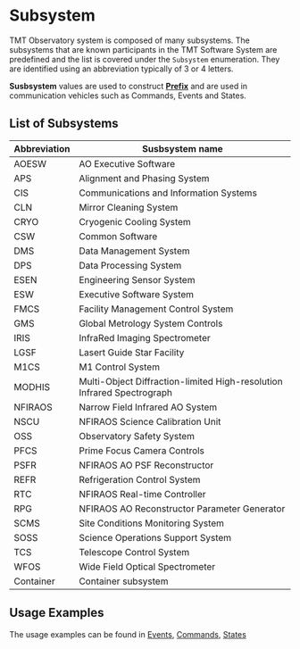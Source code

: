 # Subsystem

TMT Observatory system is composed of many subsystems. The subsystems that are known participants in the TMT Software System are predefined and the list is covered under the `Subsystem` enumeration.
They are identified using an abbreviation typically of 3 or 4 letters.

**Susbsystem** values are used to construct **[Prefix](commands.html#Prefix)** and are used in communication vehicles such as Commands, Events and States.

## List of Subsystems

| Abbreviation  | Susbsystem name             |
| ------------- | ---------------------------   |
|  AOESW        | AO Executive Software |
|  APS          | Alignment and Phasing System |
|  CIS          | Communications and Information Systems |
|  CLN          | Mirror Cleaning System |
|  CRYO         | Cryogenic Cooling System |
|  CSW          | Common Software |
|  DMS          | Data Management System |
|  DPS          | Data Processing System |
|  ESEN         | Engineering Sensor System |
|  ESW          | Executive Software System |
|  FMCS         | Facility Management Control System |
|  GMS          | Global Metrology System Controls |
|  IRIS         | InfraRed Imaging Spectrometer |
|  LGSF         | Lasert Guide Star Facility |
|  M1CS         | M1 Control System |
|  MODHIS       | Multi-Object Diffraction-limited High-resolution Infrared Spectrograph |
|  NFIRAOS      | Narrow Field Infrared AO System |
|  NSCU         | NFIRAOS Science Calibration Unit |
|  OSS          | Observatory Safety System |
|  PFCS         | Prime Focus Camera Controls |
|  PSFR         | NFIRAOS AO PSF Reconstructor |
|  REFR         | Refrigeration Control System |
|  RTC          | NFIRAOS Real-time Controller |
|  RPG          | NFIRAOS AO Reconstructor Parameter Generator |
|  SCMS         | Site Conditions Monitoring System |
|  SOSS         | Science Operations Support System |
|  TCS          | Telescope Control System |
|  WFOS         | Wide Field Optical Spectrometer |
|  Container    | Container subsystem |

## Usage Examples
The usage examples can be found in [Events](../services/event/event-service.html), [Commands](commands.html), [States](states.html)
